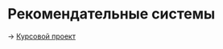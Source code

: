 # Рекомендательные системы

&rarr; [Курсовой проект](https://github.com/Progul/recomend_sys/blob/master/my_course_project.ipynb)

